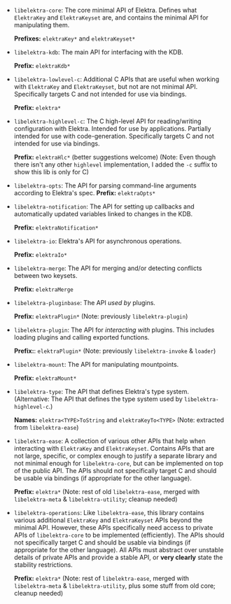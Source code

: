 - `libelektra-core`:
  The core minimal API of Elektra.
  Defines what `ElektraKey` and `ElektraKeyset` are, and contains the minimal API for manipulating them.

  **Prefixes:** `elektraKey*` and `elektraKeyset*`

- `libelektra-kdb`:
  The main API for interfacing with the KDB.

  **Prefix:** `elektraKdb*`

- `libelektra-lowlevel-c`:
  Additional C APIs that are useful when working with `ElektraKey` and `ElektraKeyset`, but not are not minimal API.
  Specifically targets C and not intended for use via bindings.

  **Prefix:** `elektra*`

- `libelektra-highlevel-c`:
  The C high-level API for reading/writing configuration with Elektra.
  Intended for use by applications.
  Partially intended for use with code-generation.
  Specifically targets C and not intended for use via bindings.

  **Prefix:** `elektraHlc*` (better suggestions welcome)
  (Note: Even though there isn't any other `highlevel` implementation, I added the `-c` suffix to show this lib is only for C)

- `libelektra-opts`:
  The API for parsing command-line arguments according to Elektra's spec.
  **Prefix:** `elektraOpts*`
- `libelektra-notification`:
  The API for setting up callbacks and automatically updated variables linked to changes in the KDB.

  **Prefix:** `elektraNotification*`

- `libelektra-io`:
  Elektra's API for asynchronous operations.

  **Prefix:** `elektraIo*`

- `libelektra-merge`:
  The API for merging and/or detecting conflicts between two keysets.

  **Prefix:** `elektraMerge`

- `libelektra-pluginbase`:
  The API _used by_ plugins.

  **Prefix:** `elektraPlugin*`
  (Note: previously `libelektra-plugin`)

- `libelektra-plugin`:
  The API for _interacting with_ plugins.
  This includes loading plugins and calling exported functions.

  **Prefix:**: `elektraPlugin*`
  (Note: previously `libelektra-invoke` & `loader`)

- `libelektra-mount`:
  The API for manipulating mountpoints.

  **Prefix:** `elektraMount*`

- `libelektra-type`:
  The API that defines Elektra's type system. (Alternative: The API that defines the type system used by `libelektra-highlevel-c`.)

  **Names:** `elektra<TYPE>ToString` and `elektraKeyTo<TYPE>`
  (Note: extracted from `libelektra-ease`)

- `libelektra-ease`:
  A collection of various other APIs that help when interacting with `ElektraKey` and `ElektraKeyset`.
  Contains APIs that are not large, specific, or complex enough to justify a separate library and not minimal enough for `libelektra-core`, but can be implemented on top of the public API.
  The APIs should not specifically target C and should be usable via bindings (if appropriate for the other language).

  **Prefix:** `elektra*`
  (Note: rest of old `libelektra-ease`, merged with `libelektra-meta` & `libelektra-utility`; cleanup needed)

- `libelektra-operations`:
  Like `libelektra-ease`, this library contains various additional `ElektraKey` and `ElektraKeyset` APIs beyond the minimal API.
  However, these APIs specifically need access to private APIs of `libelektra-core` to be implemented (efficiently).
  The APIs should not specifically target C and should be usable via bindings (if appropriate for the other language).
  All APIs must abstract over unstable details of private APIs and provide a stable API, or **very clearly** state the stability restrictions.

  **Prefix:** `elektra*`
  (Note: rest of `libelektra-ease`, merged with `libelektra-meta` & `libelektra-utility`, plus some stuff from old core; cleanup needed)
